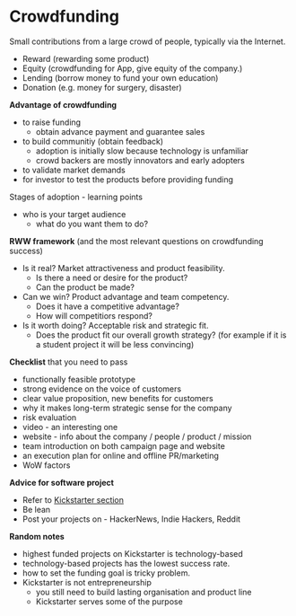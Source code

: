 # Crowdfunding

Small contributions from a large crowd of people, typically via the Internet.
- Reward (rewarding some product)
- Equity (crowdfunding for App, give equity of the company.)
- Lending (borrow money to fund your own education)
- Donation (e.g. money for surgery, disaster)


**Advantage of crowdfunding**
- to raise funding
  - obtain advance payment and guarantee sales
- to build communitiy (obtain feedback)
  - adoption is initially slow because technology is unfamiliar
  - crowd backers are mostly innovators and early adopters
- to validate market demands
- for investor to test the products before providing funding

Stages of adoption - learning points
- who is your target audience
  - what do you want them to do?


**RWW framework** (and the most relevant questions on crowdfunding success)

- Is it real? Market attractiveness and product feasibility.
  - Is there a need or desire for the product?
  - Can the product be made?
- Can we win? Product advantage and team competency.
  - Does it have a competitive advantage?
  - How will competitiors respond?
- Is it worth doing? Acceptable risk and strategic fit.
  - Does the product fit our overall growth strategy? (for example if it is a student project it will be less convincing)


**Checklist** that you need to pass

- functionally feasible prototype
- strong evidence on the voice of customers
- clear value proposition, new benefits for customers
- why it makes long-term strategic sense for the company
- risk evaluation
- video - an interesting one
- website - info about the company / people / product / mission
- team introduction on both campaign page and website
- an execution plan for online and offline PR/marketing
- WoW factors


**Advice for software project**
- Refer to [Kickstarter section](https://www.kickstarter.com/discover/advanced?category_id=51) 
- Be lean
- Post your projects on - HackerNews, Indie Hackers, Reddit


**Random notes**
- highest funded projects on Kickstarter is technology-based
- technology-based projects has the lowest success rate.
- how to set the funding goal is tricky problem.
- Kickstarter is not entrepreneurship 
  - you still need to build lasting organisation and product line
  - Kickstarter serves some of the purpose